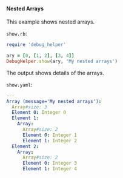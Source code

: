 #### Nested Arrays

This example shows nested arrays.

```show.rb```:
```ruby
require 'debug_helper'

ary = [0, [1, 2], [3, 4]]
DebugHelper.show(ary, 'My nested arrays')
```

The output shows details of the arrays.

```show.yaml```:
```yaml
---
Array (message='My nested arrays'):
  Array#size: 3
  Element 0: Integer 0
  Element 1:
    Array:
      Array#size: 2
      Element 0: Integer 1
      Element 1: Integer 2
  Element 2:
    Array:
      Array#size: 2
      Element 0: Integer 3
      Element 1: Integer 4
```
